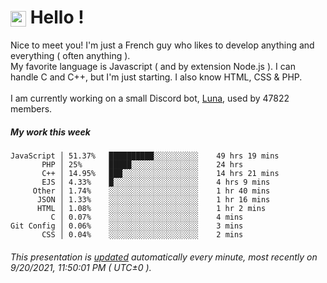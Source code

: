 # <img src="https://64.media.tumblr.com/a77fe63f35eafbe14be38765babf1cb2/ec4eb63d77592970-8f/s1280x1920/cb3343c17d8b4e6010ca747520d078d3dba9ac25.gif" style="vertical-align:middle" width="25px"> Hello !
Nice to meet you! I'm just a French guy who likes to develop anything and everything ( often anything ). <br/>My favorite language is Javascript ( and by extension Node.js ). I can handle C and C++, but I'm just starting. I also know HTML, CSS & PHP.<br/><br/>
I am currently working on a small Discord bot, [Luna](https://github.com/Asgarrrr/Luna), used by 47822 members.<br/>
##### My work this week<br/>
```
JavaScript │ 51.37%   ██████████░░░░░░░░░░    49 hrs 19 mins
       PHP │ 25%      █████░░░░░░░░░░░░░░░    24 hrs
       C++ │ 14.95%   ███░░░░░░░░░░░░░░░░░    14 hrs 21 mins
       EJS │ 4.33%    █░░░░░░░░░░░░░░░░░░░    4 hrs 9 mins
     Other │ 1.74%    ░░░░░░░░░░░░░░░░░░░░    1 hr 40 mins
      JSON │ 1.33%    ░░░░░░░░░░░░░░░░░░░░    1 hr 16 mins
      HTML │ 1.08%    ░░░░░░░░░░░░░░░░░░░░    1 hr 2 mins
         C │ 0.07%    ░░░░░░░░░░░░░░░░░░░░    4 mins
Git Config │ 0.06%    ░░░░░░░░░░░░░░░░░░░░    3 mins
       CSS │ 0.04%    ░░░░░░░░░░░░░░░░░░░░    2 mins
```
###### This presentation is [updated](https://github.com/Asgarrrr) automatically every minute, most recently on 9/20/2021, 11:50:01 PM ( UTC±0 ).